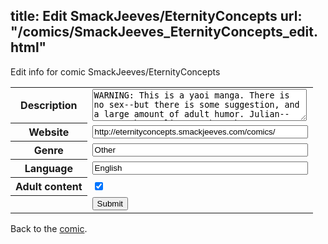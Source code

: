 title: Edit SmackJeeves/EternityConcepts
url: "/comics/SmackJeeves_EternityConcepts_edit.html"
---
Edit info for comic SmackJeeves/EternityConcepts

<form name="comic" action="http://gaepostmail.appspot.com/comic/" method="post">
<table class="comicinfo">
<tr>
<th>Description</th><td><textarea name="description" cols="40" rows="3">WARNING: This is a yaoi manga. There is no sex--but there is some suggestion, and a large amount of adult humor. Julian--err, Father Julian--Father Skyy? Just call him Julian--is a priest at Sacred Heart Cathedral. . .and deeply depressed. After a long struggle with his depression, he concludes a deadly solution, convinced it's the only one he has; En route to take his own life, Julian discovers the body of another man who's beaten him to the same punch--and in the snap moment of a life or death situation, Julian forgoes his plans to save a life. Thus he meets Hollow, a depressed Atheist whom Julian now accredits his illumination to happiness to; Having now come to close to experiencing the damage he himself was about to cause, Julian feels transformed--and wants to return the favor to Hollow and do the same for him. If he can't--surely God can! While they agree to disagree, Hollow and Julian form an odd, close friendship--and soon, Julian forgets about converting Hollow and begins to realize his feelings. . .may mean something else. All the while, they're never aware of the danger lurking in the shadows. . .</textarea></td>
</tr>
<tr>
<th>Website</th><td><input type="text" name="url" value="http://eternityconcepts.smackjeeves.com/comics/" size="40"/></td>
</tr>
<tr>
<th>Genre</th><td><input type="text" name="genre" value="Other" size="40"/></td>
</tr>
<tr>
<th>Language</th><td><input type="text" name="language" value="English" size="40"/></td>
</tr>
<tr>
<th>Adult content</th><td><input type="checkbox" name="adult" value="adult" checked="checked"/></td>
</tr>
<tr>
<th></th><td>
<input type="hidden" name="comic" value="SmackJeeves_EternityConcepts" />
<input type="submit" name="submit" value="Submit" />
</td>
</tr>
</table>
</form>

Back to the [comic](SmackJeeves_EternityConcepts.html).

